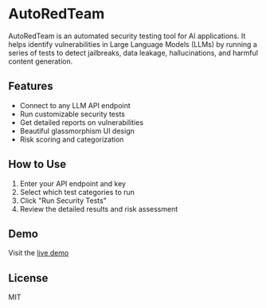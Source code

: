 # AutoRedTeam

AutoRedTeam is an automated security testing tool for AI applications. It helps identify vulnerabilities in Large Language Models (LLMs) by running a series of tests to detect jailbreaks, data leakage, hallucinations, and harmful content generation.

## Features

- Connect to any LLM API endpoint
- Run customizable security tests
- Get detailed reports on vulnerabilities
- Beautiful glassmorphism UI design
- Risk scoring and categorization

## How to Use

1. Enter your API endpoint and key
2. Select which test categories to run
3. Click "Run Security Tests"
4. Review the detailed results and risk assessment

## Demo

Visit the [live demo](https://autoredteam.netlify.app/)

## License

MIT
